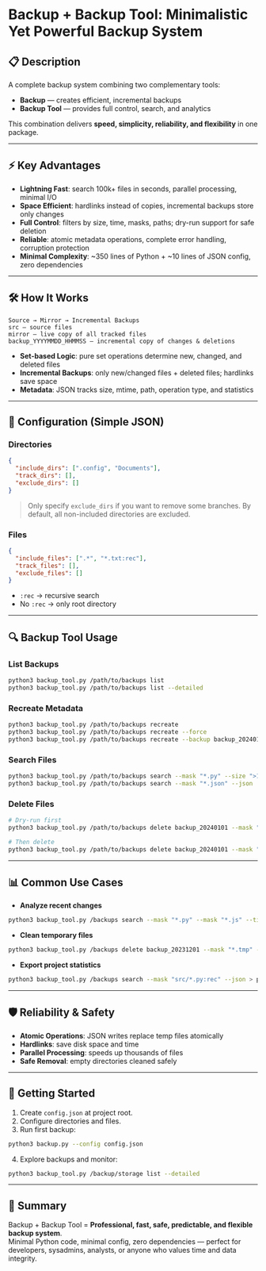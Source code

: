 # Backup + Backup Tool: Minimalistic Yet Powerful Backup System

## 📋 Description

A complete backup system combining two complementary tools:

- **Backup** — creates efficient, incremental backups
- **Backup Tool** — provides full control, search, and analytics

This combination delivers **speed, simplicity, reliability, and flexibility** in one package.

---

## ⚡ Key Advantages

- **Lightning Fast**: search 100k+ files in seconds, parallel processing, minimal I/O  
- **Space Efficient**: hardlinks instead of copies, incremental backups store only changes  
- **Full Control**: filters by size, time, masks, paths; dry-run support for safe deletion  
- **Reliable**: atomic metadata operations, complete error handling, corruption protection  
- **Minimal Complexity**: ~350 lines of Python + ~10 lines of JSON config, zero dependencies  

---

## 🛠 How It Works

```
Source → Mirror → Incremental Backups
src — source files
mirror — live copy of all tracked files
backup_YYYYMMDD_HHMMSS — incremental copy of changes & deletions
```

- **Set-based Logic**: pure set operations determine new, changed, and deleted files  
- **Incremental Backups**: only new/changed files + deleted files; hardlinks save space  
- **Metadata**: JSON tracks size, mtime, path, operation type, and statistics  

---

## 🔧 Configuration (Simple JSON)

### Directories
```json
{
  "include_dirs": [".config", "Documents"],
  "track_dirs": [],
  "exclude_dirs": []
}
```
> Only specify `exclude_dirs` if you want to remove some branches. By default, all non-included directories are excluded.

### Files
```json
{
  "include_files": [".*", "*.txt:rec"],
  "track_files": [],
  "exclude_files": []
}
```
- `:rec` → recursive search  
- No `:rec` → only root directory  

---

## 🔍 Backup Tool Usage

### List Backups
```bash
python3 backup_tool.py /path/to/backups list
python3 backup_tool.py /path/to/backups list --detailed
```

### Recreate Metadata
```bash
python3 backup_tool.py /path/to/backups recreate
python3 backup_tool.py /path/to/backups recreate --force
python3 backup_tool.py /path/to/backups recreate --backup backup_20240101
```

### Search Files
```bash
python3 backup_tool.py /path/to/backups search --mask "*.py" --size ">100K" --time ">2024-01-01"
python3 backup_tool.py /path/to/backups search --mask "*.json" --json
```

### Delete Files
```bash
# Dry-run first
python3 backup_tool.py /path/to/backups delete backup_20240101 --mask "*.tmp" --dry-run

# Then delete
python3 backup_tool.py /path/to/backups delete backup_20240101 --mask "*.tmp"
```

---

## 📊 Common Use Cases

- **Analyze recent changes**
```bash
python3 backup_tool.py /backups search --mask "*.py" --mask "*.js" --time ">2024-01-15" --last-backups 7
```

- **Clean temporary files**
```bash
python3 backup_tool.py /backups delete backup_20231201 --mask "*.tmp" --mask "*.log"
```

- **Export project statistics**
```bash
python3 backup_tool.py /backups search --mask "src/*.py:rec" --json > project_stats.json
```

---

## 🛡 Reliability & Safety

- **Atomic Operations**: JSON writes replace temp files atomically  
- **Hardlinks**: save disk space and time  
- **Parallel Processing**: speeds up thousands of files  
- **Safe Removal**: empty directories cleaned safely  

---

## 🚀 Getting Started

1. Create `config.json` at project root.
2. Configure directories and files.
3. Run first backup:
```bash
python3 backup.py --config config.json
```
4. Explore backups and monitor:
```bash
python3 backup_tool.py /backup/storage list --detailed
```

---

## 🌟 Summary

Backup + Backup Tool = **Professional, fast, safe, predictable, and flexible backup system**.  
Minimal Python code, minimal config, zero dependencies — perfect for developers, sysadmins, analysts, or anyone who values time and data integrity.
